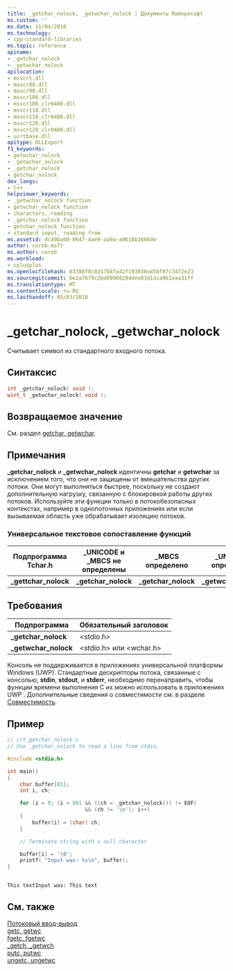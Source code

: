 ```yaml
---
title: _getchar_nolock, _getwchar_nolock | Документы Майкрософт
ms.custom: ''
ms.date: 11/04/2016
ms.technology:
- cpp-standard-libraries
ms.topic: reference
apiname:
- _getchar_nolock
- _getwchar_nolock
apilocation:
- msvcrt.dll
- msvcr80.dll
- msvcr90.dll
- msvcr100.dll
- msvcr100_clr0400.dll
- msvcr110.dll
- msvcr110_clr0400.dll
- msvcr120.dll
- msvcr120_clr0400.dll
- ucrtbase.dll
apitype: DLLExport
f1_keywords:
- getwchar_nolock
- _getwchar_nolock
- _getchar_nolock
- getchar_nolock
dev_langs:
- C++
helpviewer_keywords:
- _getwchar_nolock function
- getwchar_nolock function
- characters, reading
- _getchar_nolock function
- getchar_nolock function
- standard input, reading from
ms.assetid: dc49ba60-0647-4ae9-aa9a-a0618b1666de
author: corob-msft
ms.author: corob
ms.workload:
- cplusplus
ms.openlocfilehash: 83388f8c8d1788fa42f193030a45bf97c3472e23
ms.sourcegitcommit: be2a7679c2bd80968204dee03d13ca961eaa31ff
ms.translationtype: MT
ms.contentlocale: ru-RU
ms.lasthandoff: 05/03/2018
---
```

# <a name="getcharnolock-getwcharnolock"></a>_getchar_nolock, _getwchar_nolock

Считывает символ из стандартного входного потока.

## <a name="syntax"></a>Синтаксис

```C
int _getchar_nolock( void );
wint_t _getwchar_nolock( void );
```

## <a name="return-value"></a>Возвращаемое значение

См. раздел [getchar, getwchar](getchar-getwchar.md).

## <a name="remarks"></a>Примечания

**_getchar_nolock** и **_getwchar_nolock** идентичны **getchar** и **getwchar** за исключением того, что они не защищены от вмешательства других потоки. Они могут выполняться быстрее, поскольку не создают дополнительную нагрузку, связанную с блокировкой работы других потоков. Используйте эти функции только в потокобезопасных контекстах, например в однопоточных приложениях или если вызываемая область уже обрабатывает изоляцию потоков.

### <a name="generic-text-routine-mappings"></a>Универсальное текстовое сопоставление функций

|Подпрограмма Tchar.h|_UNICODE и _MBCS не определены|_MBCS определено|_UNICODE определено|
|---------------------|--------------------------------------|--------------------|-----------------------|
|**_gettchar_nolock**|**_getchar_nolock**|**_getchar_nolock**|**_getwchar_nolock**|

## <a name="requirements"></a>Требования

|Подпрограмма|Обязательный заголовок|
|-------------|---------------------|
|**_getchar_nolock**|\<stdio.h>|
|**_getwchar_nolock**|\<stdio.h> или \<wchar.h>|

Консоль не поддерживается в приложениях универсальной платформы Windows (UWP). Стандартные дескрипторы потока, связанные с консолью, **stdin**, **stdout**, и **stderr**, необходимо перенаправить, чтобы функции времени выполнения C их можно использовать в приложениях UWP . Дополнительные сведения о совместимости см. в разделе [Совместимость](../../c-runtime-library/compatibility.md).

## <a name="example"></a>Пример

```C
// crt_getchar_nolock.c
// Use _getchar_nolock to read a line from stdin.

#include <stdio.h>

int main()
{
    char buffer[81];
    int i, ch;

    for (i = 0; (i < 80) && ((ch = _getchar_nolock()) != EOF)
                         && (ch != '\n'); i++)
    {
        buffer[i] = (char) ch;
    }

    // Terminate string with a null character

    buffer[i] = '\0';
    printf( "Input was: %s\n", buffer);
}
```

```Output

This textInput was: This text
```

## <a name="see-also"></a>См. также

[Потоковый ввод-вывод](../../c-runtime-library/stream-i-o.md)<br/>
[getc, getwc](getc-getwc.md)<br/>
[fgetc, fgetwc](fgetc-fgetwc.md)<br/>
[_getch, _getwch](getch-getwch.md)<br/>
[putc, putwc](putc-putwc.md)<br/>
[ungetc, ungetwc](ungetc-ungetwc.md)<br/>
